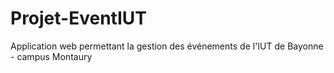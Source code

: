 # Projet-EventIUT
Application web permettant la gestion des événements de l'IUT de Bayonne - campus Montaury
